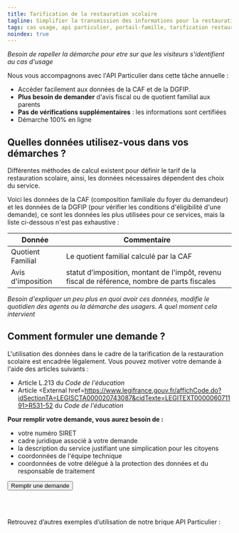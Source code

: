 ```yaml
---
title: Tarification de la restauration scolaire
tagline: Simplifier la transmission des informations pour la restauration scolaire est important pour vous ?
tags: cas usage, api particulier, portail-famille, tarification restauration scolaire
noindex: true
---
```


_Besoin de rapeller la démarche pour etre sur que les visiteurs s'identifient au cas d'usage_

Nous vous accompagnons avec l'API Particulier dans cette tâche annuelle :

- Accèder facilement aux données de la CAF et de la DGFIP.
- **Plus besoin de demander** d'avis fiscal ou de quotient familial aux parents
- **Pas de vérifications supplémentaires** : les informations sont certifiées
- Démarche 100% en ligne

## Quelles données utilisez-vous dans vos démarches ?

Différentes méthodes de calcul existent pour définir le tarif de la restauration scolaire, ainsi, les données nécessaires dépendent des choix du service.

Voici les données de la CAF (composition familiale du foyer du demandeur) et les données de la DGFIP (pour vérifier les conditions d'éligibilité d'une demande), ce sont les données les plus utilisées pour ce services, mais la liste ci-dessous n'est pas exhaustive :

| Donnée            | Commentaire                                                                                   |
| ----------------- | --------------------------------------------------------------------------------------------- |
| Quotient Familial | Le quotient familial calculé par la CAF                                                       |
| Avis d'imposition | statut d’imposition, montant de l'impôt, revenu fiscal de référence, nombre de parts fiscales |

_Besoin d'expliquer un peu plus en quoi avoir ces données, modifie le quotidien des agents ou la démarche des usagers. A quel moment cela intervient_

## Comment formuler une demande ?

L'utilisation des données dans le cadre de la tarification de la restauration scolaire est encadrée légalement. Vous pouvez motiver votre demande à l'aide des articles suivants :

- Article <External href="https://www.legifrance.gouv.fr/affichCode.do;jsessionid=BADF41D6CFF34AAC5E88C9B3ADF9280C.tplgfr29s_1?idSectionTA=LEGISCTA000006182383&cidTexte=LEGITEXT000006071191&dateTexte=20190528">L.213</External> du _Code de l'éducation_
- Article <External href=https://www.legifrance.gouv.fr/affichCode.do?idSectionTA=LEGISCTA000020743087&cidTexte=LEGITEXT000006071191>R531-52</External> du _Code de l'éducation_

**Pour remplir votre demande, vous aurez besoin de :**

- votre numéro SIRET
- cadre juridique associé à votre demande
- la description du service justifiant une simplication pour les citoyens
- coordonnées de l'équipe technique
- coordonnées de votre délégué à la protection des données et du responsable de traitement

<Button href="https://signup.api.gouv.fr/api-particulier">Remplir une demande</Button>

<!--
## Ils l'ont fait

Témoignage :
Exemple 1 : département de l'Essonne [sa demande DataPass](https://signup.api.gouv.fr/api-particulier/513#organisation)
ou
DEPARTEMENT DES YVELINES [sa demande Datapass](https://signup.api.gouv.fr/api-particulier/1577#organisation)
 -->

<br/>
<br/>

Retrouvez d’autres exemples d’utilisation de notre brique API Particulier :

<Grid>
  <RichLink title="Tarification des activités périscolaires et municipales" href="/guide/portail-famille-tarif-activite-periscolaire" />
  <RichLink title="Dématérialisation des inscriptions à la crèche, à la garderie ..." href="/guide/portail-famille-petite-enfance" />
  <RichLink title="Pass Famille" href="/guide/portail-famille-pass-famille" />
</Grid>

